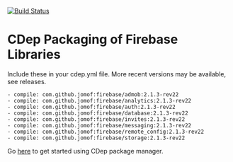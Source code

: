 [![Build Status](https://travis-ci.org/jomof/firebase.svg?branch=master)](https://travis-ci.org/jomof/firebase)

# CDep Packaging of Firebase Libraries
Include these in your cdep.yml file. More recent versions may be available, see releases.
```
- compile: com.github.jomof:firebase/admob:2.1.3-rev22
- compile: com.github.jomof:firebase/analytics:2.1.3-rev22
- compile: com.github.jomof:firebase/auth:2.1.3-rev22
- compile: com.github.jomof:firebase/database:2.1.3-rev22
- compile: com.github.jomof:firebase/invites:2.1.3-rev22
- compile: com.github.jomof:firebase/messaging:2.1.3-rev22
- compile: com.github.jomof:firebase/remote_config:2.1.3-rev22
- compile: com.github.jomof:firebase/storage:2.1.3-rev22
```
Go [here](https://github.com/google/cdep) to get started using CDep package manager.

